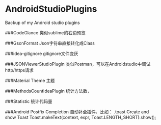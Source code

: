 # AndroidStudioPlugins
Backup of my Android studio plugins

###CodeGlance
类似sublime的右边预览

###GsonFormat
Json字符串直接转化成Class

###idea-gitignore
gitignore文件变灰

###JSONViewerStudioPlugin
类似Postman，可以在Androidstudio中调试http/https请求

###Material Theme
主题

###MethodsCountIdeaPlugin
统计方法数，

###Statistic
统计代码量

###Android Postfix Completion
自动补全插件，比如：
.toast
Create and show Toast
Toast.makeText(context, expr, Toast.LENGTH_SHORT).show();
